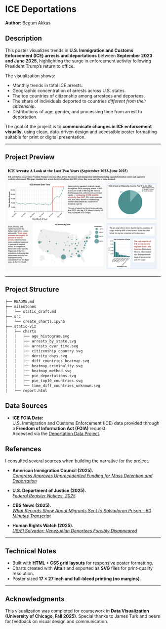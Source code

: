 # ICE Deportations  
**Author:** Begum Akkas  

## Description  

This poster visualizes trends in **U.S. Immigration and Customs Enforcement (ICE) arrests and deportations** between **September 2023 and June 2025**, highlighting the surge in enforcement activity following President Trump’s return to office.  

The visualization shows:  
- Monthly trends in total ICE arrests.  
- Geographic concentration of arrests across U.S. states.  
- The top countries of citizenship among arrestees and deportees.  
- The share of individuals deported to countries *different from their citizenship*.  
- Distributions of age, gender, and processing time from arrest to deportation.  

The goal of the project is to **communicate changes in ICE enforcement visually**, using clean, data-driven design and accessible poster formatting suitable for print or digital presentation.  

---

## Project Preview 

![ICE Deportations Poster](static-viz/final_sample.png)  

---

## Project Structure

```
├── README.md
├── milestones
│   └── static_draft.md
├── src
│   └── create_charts.ipynb
├── static-viz
│   ├── charts
│   │   ├── age_histogram.svg
│   │   ├── arrests_by_state.svg
│   │   ├── arrests_over_time.svg
│   │   ├── citizenship_country.svg
│   │   ├── density_days.svg
│   │   ├── diff_countries_heatmap.svg
│   │   ├── heatmap_criminality.svg
│   │   ├── heatmap_method.svg
│   │   ├── pie_deportations.svg
│   │   ├── pie_top10_countries.svg
│   │   └── time_diff_countries_unknown.svg
│   └── report.html
```

## Data Sources

- **ICE FOIA Data:**  
  U.S. Immigration and Customs Enforcement (ICE) data provided through a **Freedom of Information Act (FOIA)** request.  
  Accessed via the [Deportation Data Project](https://deportationdata.org/data/ice.html).  

## References
I consulted several sources when building the narrative for the project. 

- **American Immigration Council (2025).**  
  [*Congress Approves Unprecedented Funding for Mass Detention and Deportation*](https://www.americanimmigrationcouncil.org/press-release/congress-approves-unprecedented-funding-mass-detention-deportation-2025/)  

- **U.S. Department of Justice (2025).**  
  [*Federal Register Notices, 2025*](https://www.justice.gov/eoir/federal-register-notices-2025?utm_source=chatgpt.com)  

- **CBS News (2025).**  
  [*What Records Show About Migrants Sent to Salvadoran Prison – 60 Minutes Transcript*](https://www.cbsnews.com/news/what-records-show-about-migrants-sent-to-salvadoran-prison-60-minutes-transcript/)  

- **Human Rights Watch (2025).**  
  [*US/El Salvador: Venezuelan Deportees Forcibly Disappeared*](https://www.hrw.org/news/2025/04/11/us/el-salvador-venezuelan-deportees-forcibly-disappeared)  

---

## Technical Notes  

- Built with **HTML + CSS grid layouts** for responsive poster formatting.  
- Charts created with **Altair** and exported as **SVG** files for print-quality resolution.  
- Poster sized **17 × 27 inch and full-bleed printing (no margins)**.  

---

## Acknowledgments  

This visualization was completed for coursework in **Data Visualization (University of Chicago, Fall 2025)**. Special thanks to James Turk and peers for feedback on visual design and communication.  

